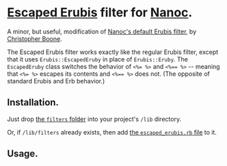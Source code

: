 # [Escaped Erubis][e-er] filter for [Nanoc][].

A minor, but useful, modification of [Nanoc's default Erubis filter][n-er], by [Christopher Boone][hpm].

The Escaped Erubis filter works exactly like the regular Erubis filter, except that it uses `Erubis::EscapedEruby` in place of `Erubis::Eruby`. The `EscapedEruby` class switches the behavior of `<%= %>` and `<%== %>` -- meaning that `<%= %>` escapes its contents and `<%== %>` does not. (The opposite of standard Erubis and Erb behavior.)


## Installation.

Just drop [the `filters` folder][filters] into your project's `/lib` directory.

Or, if `/lib/filters` already exists, then add [the `escaped_erubis.rb` file][ee-f] to it.


## Usage.


[hpm]: http://hypsometry.com
[e-er]: http://www.kuwata-lab.com/erubis/users-guide.02.html#tut-escape
[Nanoc]: http://nanoc.stoneship.org/
[n-er]: http://nanoc.stoneship.org/docs/api/3.1/Nanoc3/Filters/Erubis.html
[filters]: http://github.com/cboone/nanoc-escaped-erubis/tree/master/filters/
[ee-f]: http://github.com/cboone/nanoc-escaped-erubis/tree/master/filters/escaped_erubis.rb
